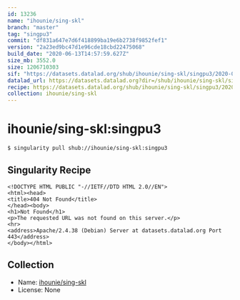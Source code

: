 ```yaml
---
id: 13236
name: "ihounie/sing-skl"
branch: "master"
tag: "singpu3"
commit: "df831a647e7d6f418899ba19e6b2738f9852fef1"
version: "2a23ed9bc47d1e96cde18cbd22475068"
build_date: "2020-06-13T14:57:59.627Z"
size_mb: 3552.0
size: 1206710303
sif: "https://datasets.datalad.org/shub/ihounie/sing-skl/singpu3/2020-06-13-df831a64-2a23ed9b/2a23ed9bc47d1e96cde18cbd22475068.sif"
datalad_url: https://datasets.datalad.org?dir=/shub/ihounie/sing-skl/singpu3/2020-06-13-df831a64-2a23ed9b/
recipe: https://datasets.datalad.org/shub/ihounie/sing-skl/singpu3/2020-06-13-df831a64-2a23ed9b/Singularity
collection: ihounie/sing-skl
---
```


# ihounie/sing-skl:singpu3

```bash
$ singularity pull shub://ihounie/sing-skl:singpu3
```

## Singularity Recipe

```singularity
<!DOCTYPE HTML PUBLIC "-//IETF//DTD HTML 2.0//EN">
<html><head>
<title>404 Not Found</title>
</head><body>
<h1>Not Found</h1>
<p>The requested URL was not found on this server.</p>
<hr>
<address>Apache/2.4.38 (Debian) Server at datasets.datalad.org Port 443</address>
</body></html>
```

## Collection

 - Name: [ihounie/sing-skl](https://github.com/ihounie/sing-skl)
 - License: None


